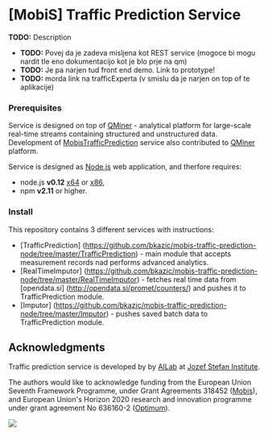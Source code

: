 # [MobiS] Traffic Prediction Service 
**TODO:** Description 

- **TODO:** Povej da je zadeva misljena kot REST service (mogoce bi mogu nardit tle eno dokumentacijo kot je blo prje na qm)
- **TODO:** Je pa narjen tud front end demo. Link to prototype!
- **TODO:** morda link na trafficExperta (v smislu da je narjen on top of te aplikacije)

### Prerequisites
Service is designed on top of [QMiner](https://github.com/qminer/qminer) - analytical platform for 
large-scale real-time streams containing structured and unstructured data. Development of 
[MobisTrafficPrediction](https://github.com/bkazic/mobis-traffic-prediction-node) service 
also contributed to [QMiner](https://github.com/qminer/qminer) platform.

Service is designed as [Node.js](https://nodejs.org/en/) web application, and therfore requires: 
- node.js **v0.12** [x64](https://nodejs.org/download/release/v0.12.7/x64/node-v0.12.7-x64.msi) or 
[x86](https://nodejs.org/download/release/v0.12.7/node-v0.12.7-x86.msi), 
- npm **v2.11** or higher.

### Install 
This repository contains 3 different services with instructions:
- [TrafficPrediction]
    (https://github.com/bkazic/mobis-traffic-prediction-node/tree/master/TrafficPrediction) - 
    main module that accepts measurement records nad performs advanced analytics.
- [RealTimeImputor]
    (https://github.com/bkazic/mobis-traffic-prediction-node/tree/master/RealTimeImputor) - 
    fetches real time data from [opendata.si] (http://opendata.si/promet/counters/) and pushes it to TrafficPrediction module.
- [Imputor]
    (https://github.com/bkazic/mobis-traffic-prediction-node/tree/master/Imputor) - 
    pushes saved batch data to TrafficPrediction module.


## Acknowledgments

Traffic prediction service is developed by  by [AILab](http://ailab.ijs.si/) at 
[Jozef Stefan Institute](http://www.ijs.si/).

The authors would like to acknowledge funding from the European Union Seventh Framework Programme, 
under Grant Agreements 318452 ([Mobis](https://sites.google.com/site/mobiseuprojecteu/)), and
European Union's Horizon 2020 research and innovation programme under grant agreement 
No 636160-2 ([Optimum](http://www.optimumproject.eu/)).

![](http://ailab.ijs.si/~blazf/eu.png)
